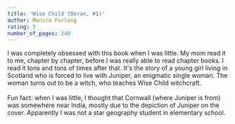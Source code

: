 ```yaml
---
title: 'Wise Child (Doran, #1)'
author: Monica Furlong
rating: 5
number_of_pages: 240
---
```


I was completely obsessed with this book when I was little. My mom read it to me, chapter by chapter, before I was really able to read chapter books. I read it tons and tons of times after that. It's the story of a young girl living in Scotland who is forced to live with Juniper, an enigmatic single woman. The woman turns out to be a witch, who teaches Wise Child witchcraft. <br/><br/>Fun fact: when I was little, I thought that Cornwall (where Juniper is from) was somewhere near India, mostly due to the depiction of Juniper on the cover. Apparently I was not a star geography student in elementary school.